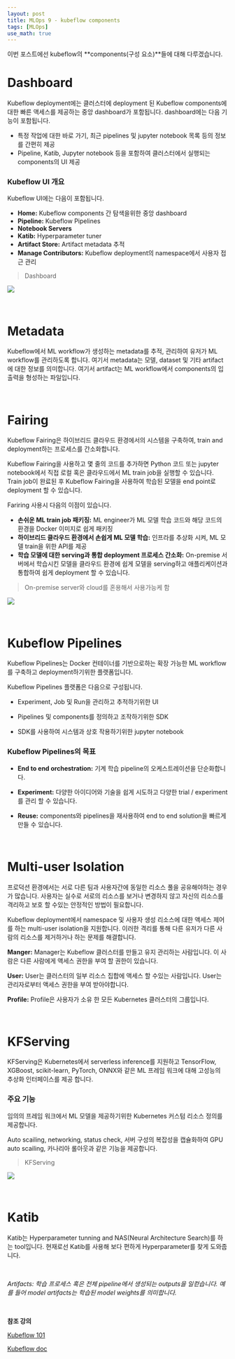 ```yaml
---
layout: post
title: MLOps 9 - kubeflow components
tags: [MLOps]
use_math: true
---
```


이번 포스트에선 kubeflow의 **components(구성 요소)**들에 대해 다루겠습니다.

# Dashboard

Kubeflow deployment에는 클러스터에 deployment 된 Kubeflow components에 대한 빠른 액세스를 제공하는 중앙 dashboard가 포함됩니다. dashboard에는 다음 기능이 포함됩니다.

- 특정 작업에 대한 바로 가기, 최근 pipelines 및 jupyter notebook 목록 등의 정보를 간편히 제공
- Pipeline, Katib, Jupyter notebook 등을 포함하여 클러스터에서 실행되는 components의 UI 제공

### Kubeflow UI 개요

Kubeflow UI에는 다음이 포함됩니다.

- **Home:** Kubeflow components 간 탐색을위한 중앙 dashboard
- **Pipeline:** Kubeflow Pipelines
- **Notebook Servers**
- **Katib:** Hyperparameter tuner
- **Artifact Store:** Artifact metadata 추적
- **Manage Contributors:** Kubeflow deployment의 namespace에서 사용자 접근 관리

> Dashboard

![](https://user-images.githubusercontent.com/31475037/96206784-a0195500-0fa4-11eb-94b1-edf8778def81.png)

<br>

# Metadata

Kubeflow에서 ML workflow가 생성하는 metadata를 추적, 관리하여 유저가 ML workflow를 관리하도록 합니다. 여기서 metadata는 모델, dataset 및 기타 artifact에 대한 정보를 의미합니다. 여기서 artifact는 ML workflow에서 components의 입출력을 형성하는 파일입니다.

<br>

# Fairing

Kubeflow Fairing은 하이브리드 클라우드 환경에서의 시스템을 구축하여, train and deployment하는 프로세스를 간소화합니다.

Kubeflow Fairing을 사용하고 몇 줄의 코드를 추가하면 Python 코드 또는 jupyter notebook에서 직접 로컬 혹은 클라우드에서 ML train job을 실행할 수 있습니다. Train job이 완료된 후 Kubeflow Fairing을 사용하여 학습된 모델을 end point로 deployment 할 수 있습니다.

Fariring 사용시 다음의 이점이 있습니다. 

- **손쉬운 ML train job 패키징:** ML engineer가 ML 모델 학습 코드와 해당 코드의 환경을 Docker 이미지로 쉽게 패키징
- **하이브리드 클라우드 환경에서 손쉽게 ML 모델 학습:** 인프라를 추상화 시켜, ML 모델 train을 위한 API를 제공
- **학습 모델에 대한 serving과 통합 deployment 프로세스 간소화:** On-premise 서버에서 학습시킨 모델을 클라우드 환경에 쉽게 모델을 serving하고 애플리케이션과 통합하여 쉽게 deployment 할 수 있습니다.

> On-premise server와 cloud를 혼용해서 사용가능케 함

![](https://user-images.githubusercontent.com/31475037/95158516-bec66180-07d6-11eb-9016-46e7b77d7ec4.png) 

<br>

# Kubeflow Pipelines

Kubeflow Pipelines는 Docker 컨테이너를 기반으로하는 확장 가능한 ML workflow를 구축하고 deployment하기위한 플랫폼입니다.

Kubeflow Pipelines 플랫폼은 다음으로 구성됩니다. 

- Experiment, Job 및 Run을 관리하고 추적하기위한 UI

- Pipelines 및 components를 정의하고 조작하기위한 SDK

- SDK를 사용하여 시스템과 상호 작용하기위한 jupyter notebook

### Kubeflow Pipelines의 목표

- **End to end orchestration:** 기계 학습 pipeline의 오케스트레이션을 단순화합니다.

- **Experiment:** 다양한 아이디어와 기술을 쉽게 시도하고 다양한 trial / experiment를 관리 할 수 있습니다.

- **Reuse:** components와 pipelines을 재사용하여 end to end solution을 빠르게 만들 수 있습니다.

<br>

# Multi-user Isolation

프로덕션 환경에서는 서로 다른 팀과 사용자간에 동일한 리소스 풀을 공유해야하는 경우가 많습니다. 사용자는 실수로 서로의 리소스를 보거나 변경하지 않고 자신의 리소스를 격리하고 보호 할 수있는 안정적인 방법이 필요합니다.

Kubeflow deployment에서 namespace 및 사용자 생성 리소스에 대한 액세스 제어를 하는 multi-user isolation을 지원합니다. 이러한 격리를 통해 다른 유저가 다른 사람의 리소스를 제거하거나 하는 문제를 해결합니다.

**Manger:** Manager는 Kubeflow 클러스터를 만들고 유지 관리하는 사람입니다. 이 사람은 다른 사람에게 액세스 권한을 부여 할 권한이 있습니다.

**User:** User는 클러스터의 일부 리소스 집합에 액세스 할 수있는 사람입니다. User는 관리자로부터 액세스 권한을 부여 받아야합니다.

**Profile:** Profile은 사용자가 소유 한 모든 Kubernetes 클러스터의 그룹입니다.

<br>

# KFServing

KFServing은 Kubernetes에서 serverless inference를 지원하고 TensorFlow, XGBoost, scikit-learn, PyTorch, ONNX와 같은 ML 프레임 워크에 대해 고성능의 추상화 인터페이스를 제공 합니다.

### 주요 기능

임의의 프레임 워크에서 ML 모델을 제공하기위한 Kubernetes 커스텀 리소스 정의를 제공합니다.

Auto scailing, networking, status check, 서버 구성의 복잡성을 캡슐화하여 GPU auto scailing, 카나리아 롤아웃과 같은 기능을 제공합니다.

> KFServing

![](https://user-images.githubusercontent.com/31475037/96206778-9e4f9180-0fa4-11eb-883f-8cfeb02d2969.png)

<br>

# Katib

Katib는 Hyperparameter tunning and NAS(Neural Architecture Search)를 하는 tool입니다. 현재로선 Katib를 사용해 보다 편하게 Hyperparameter를 찾게 도와줍니다.

<br>

*Artifacts: 학습 프로세스 혹은 전체 pipeline에서 생성되는 outputs을 일컫습니다. 예를 들어 model artifacts는 학습된 model weights를 의미합니다.*

<br>

**참조 강의**

[Kubeflow 101](https://www.youtube.com/playlist?list=PLIivdWyY5sqLS4lN75RPDEyBgTro_YX7x)

[Kubeflow doc](https://www.kubeflow.org/docs/)

